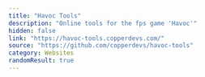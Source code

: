 ```yaml
---
title: "Havoc Tools"
description: "Online tools for the fps game 'Havoc'"
hidden: false
link: "https://havoc-tools.copperdevs.com/"
source: "https://github.com/copperdevs/havoc-tools"
category: Websites
randomResult: true
---
```

